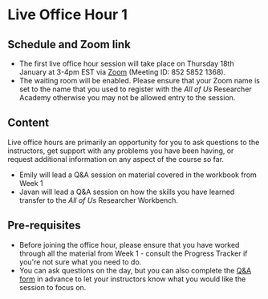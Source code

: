 
# Live Office Hour 1

## Schedule and Zoom link

* The first live office hour session will take place on Thursday 18th January at 3-4pm EST via [Zoom](https://uofglasgow.zoom.us/j/85258521368) (Meeting ID: 852 5852 1368).  
* The waiting room will be enabled. Please ensure that your Zoom name is set to the name that you used to register with the *All of Us* Researcher Academy otherwise you may not be allowed entry to the session.

## Content

Live office hours are primarily an opportunity for you to ask questions to the instructors, get support with any problems you have been having, or request additional information on any aspect of the course so far.

* Emily will lead a Q&A session on material covered in the workbook from Week 1 
* Javan will lead a Q&A session on how the skills you have learned transfer to the *All of Us* Researcher Workbench. 

## Pre-requisites

* Before joining the office hour, please ensure that you have worked through all the material from Week 1 - consult the Progress Tracker if you're not sure what you need to do.
* You can ask questions on the day, but you can also complete the [Q&A form](https://forms.gle/4WXn5UCcaUmcjdfW7) in advance to let your instructors know what you would like the session to focus on.
